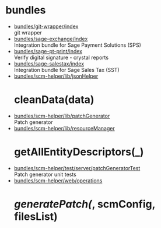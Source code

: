 # bundles

* [bundles/git-wrapper/index](git-wrapper/index.md)  
  git wrapper
* [bundles/sage-exchange/index](sage-exchange/index.md)  
  Integration bundle for Sage Payment Solutions (SPS)
* [bundles/sage-pt-print/index](sage-pt-print/index.md)  
  Verify digital signature - crystal reports
* [bundles/sage-salestax/index](sage-salestax/index.md)  
  Integration bundle for Sage Sales Tax (SST)
* [bundles/scm-helper/lib/jsonHelper](scm-helper/lib/jsonHelper.md)  
  # cleanData(data)
* [bundles/scm-helper/lib/patchGenerator](scm-helper/lib/patchGenerator.md)  
  Patch generator
* [bundles/scm-helper/lib/resourceManager](scm-helper/lib/resourceManager.md)  
  # getAllEntityDescriptors(_)
* [bundles/scm-helper/test/server/patchGeneratorTest](scm-helper/test/server/patchGeneratorTest.md)  
  Patch generator unit tests
* [bundles/scm-helper/web/operations](scm-helper/web/operations.md)  
  # _generatePatch(_, scmConfig, filesList)
